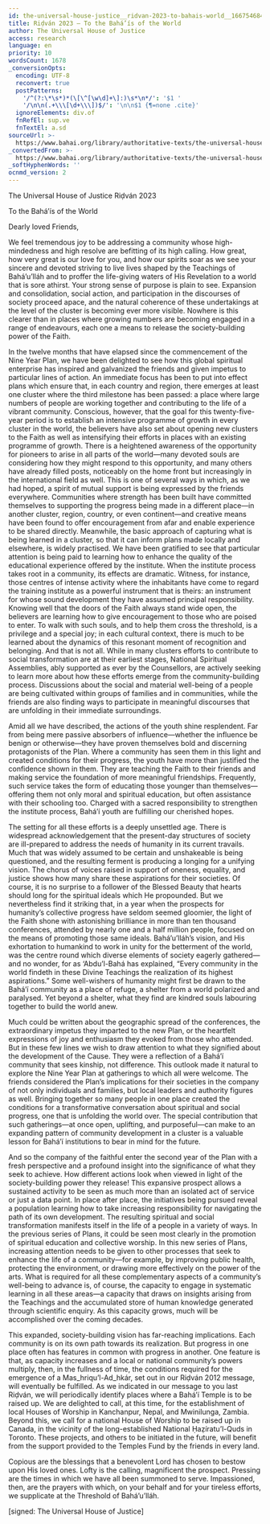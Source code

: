 ```yaml
---
id: the-universal-house-justice__ridvan-2023-to-bahais-world__1667546842__en
title: Riḍván 2023 – To the Bahá’ís of the World
author: The Universal House of Justice
access: research
language: en
priority: 10
wordsCount: 1678
_conversionOpts:
  encoding: UTF-8
  reconvert: true
  postPatterns:
    '/^(?:\*\s*)*(\[\^[\w\d]+\]:)\s*\n*/': '$1 '
    '/\n\n(.+\\\[\d+\\\])$/': '\n\n$1 {¶=none .cite}'
  ignoreElements: div.of
  fnRefEl: sup.ve
  fnTextEl: a.sd
sourceUrl: >-
  https://www.bahai.org/library/authoritative-texts/the-universal-house-of-justice/messages/20230430_001/20230430_001.xhtml
_convertedFrom: >-
  https://www.bahai.org/library/authoritative-texts/the-universal-house-of-justice/messages/20230430_001/20230430_001.xhtml
_softHyphenWords: ''
ocnmd_version: 2
---
```

The Universal House of Justice
Riḍván 2023

To the Bahá’ís of the World

Dearly loved Friends,

We feel tremendous joy to be addressing a community whose high-mindedness and high resolve are befitting of its high calling. How great, how very great is our love for you, and how our spirits soar as we see your sincere and devoted striving to live lives shaped by the Teachings of Bahá’u’lláh and to proffer the life-giving waters of His Revelation to a world that is sore athirst. Your strong sense of purpose is plain to see. Expansion and consolidation, social action, and participation in the discourses of society proceed apace, and the natural coherence of these undertakings at the level of the cluster is becoming ever more visible. Nowhere is this clearer than in places where growing numbers are becoming engaged in a range of endeavours, each one a means to release the society-building power of the Faith.

In the twelve months that have elapsed since the commencement of the Nine Year Plan, we have been delighted to see how this global spiritual enterprise has inspired and galvanized the friends and given impetus to particular lines of action. An immediate focus has been to put into effect plans which ensure that, in each country and region, there emerges at least one cluster where the third milestone has been passed: a place where large numbers of people are working together and contributing to the life of a vibrant community. Conscious, however, that the goal for this twenty-five-year period is to establish an intensive programme of growth in every cluster in the world, the believers have also set about opening new clusters to the Faith as well as intensifying their efforts in places with an existing programme of growth. There is a heightened awareness of the opportunity for pioneers to arise in all parts of the world—many devoted souls are considering how they might respond to this opportunity, and many others have already filled posts, noticeably on the home front but increasingly in the international field as well. This is one of several ways in which, as we had hoped, a spirit of mutual support is being expressed by the friends everywhere. Communities where strength has been built have committed themselves to supporting the progress being made in a different place—in another cluster, region, country, or even continent—and creative means have been found to offer encouragement from afar and enable experience to be shared directly. Meanwhile, the basic approach of capturing what is being learned in a cluster, so that it can inform plans made locally and elsewhere, is widely practised. We have been gratified to see that particular attention is being paid to learning how to enhance the quality of the educational experience offered by the institute. When the institute process takes root in a community, its effects are dramatic. Witness, for instance, those centres of intense activity where the inhabitants have come to regard the training institute as a powerful instrument that is theirs: an instrument for whose sound development they have assumed principal responsibility. Knowing well that the doors of the Faith always stand wide open, the believers are learning how to give encouragement to those who are poised to enter. To walk with such souls, and to help them cross the threshold, is a privilege and a special joy; in each cultural context, there is much to be learned about the dynamics of this resonant moment of recognition and belonging. And that is not all. While in many clusters efforts to contribute to social transformation are at their earliest stages, National Spiritual Assemblies, ably supported as ever by the Counsellors, are actively seeking to learn more about how these efforts emerge from the community-building process. Discussions about the social and material well-being of a people are being cultivated within groups of families and in communities, while the friends are also finding ways to participate in meaningful discourses that are unfolding in their immediate surroundings.

Amid all we have described, the actions of the youth shine resplendent. Far from being mere passive absorbers of influence—whether the influence be benign or otherwise—they have proven themselves bold and discerning protagonists of the Plan. Where a community has seen them in this light and created conditions for their progress, the youth have more than justified the confidence shown in them. They are teaching the Faith to their friends and making service the foundation of more meaningful friendships. Frequently, such service takes the form of educating those younger than themselves—offering them not only moral and spiritual education, but often assistance with their schooling too. Charged with a sacred responsibility to strengthen the institute process, Bahá’í youth are fulfilling our cherished hopes.

The setting for all these efforts is a deeply unsettled age. There is widespread acknowledgement that the present-day structures of society are ill-prepared to address the needs of humanity in its current travails. Much that was widely assumed to be certain and unshakeable is being questioned, and the resulting ferment is producing a longing for a unifying vision. The chorus of voices raised in support of oneness, equality, and justice shows how many share these aspirations for their societies. Of course, it is no surprise to a follower of the Blessed Beauty that hearts should long for the spiritual ideals which He propounded. But we nevertheless find it striking that, in a year when the prospects for humanity’s collective progress have seldom seemed gloomier, the light of the Faith shone with astonishing brilliance in more than ten thousand conferences, attended by nearly one and a half million people, focused on the means of promoting those same ideals. Bahá’u’lláh’s vision, and His exhortation to humankind to work in unity for the betterment of the world, was the centre round which diverse elements of society eagerly gathered—and no wonder, for as ‘Abdu’l-Bahá has explained, “Every community in the world findeth in these Divine Teachings the realization of its highest aspirations.” Some well-wishers of humanity might first be drawn to the Bahá’í community as a place of refuge, a shelter from a world polarized and paralysed. Yet beyond a shelter, what they find are kindred souls labouring together to build the world anew.

Much could be written about the geographic spread of the conferences, the extraordinary impetus they imparted to the new Plan, or the heartfelt expressions of joy and enthusiasm they evoked from those who attended. But in these few lines we wish to draw attention to what they signified about the development of the Cause. They were a reflection of a Bahá’í community that sees kinship, not difference. This outlook made it natural to explore the Nine Year Plan at gatherings to which all were welcome. The friends considered the Plan’s implications for their societies in the company of not only individuals and families, but local leaders and authority figures as well. Bringing together so many people in one place created the conditions for a transformative conversation about spiritual and social progress, one that is unfolding the world over. The special contribution that such gatherings—at once open, uplifting, and purposeful—can make to an expanding pattern of community development in a cluster is a valuable lesson for Bahá’í institutions to bear in mind for the future.

And so the company of the faithful enter the second year of the Plan with a fresh perspective and a profound insight into the significance of what they seek to achieve. How different actions look when viewed in light of the society-building power they release! This expansive prospect allows a sustained activity to be seen as much more than an isolated act of service or just a data point. In place after place, the initiatives being pursued reveal a population learning how to take increasing responsibility for navigating the path of its own development. The resulting spiritual and social transformation manifests itself in the life of a people in a variety of ways. In the previous series of Plans, it could be seen most clearly in the promotion of spiritual education and collective worship. In this new series of Plans, increasing attention needs to be given to other processes that seek to enhance the life of a community—for example, by improving public health, protecting the environment, or drawing more effectively on the power of the arts. What is required for all these complementary aspects of a community’s well-being to advance is, of course, the capacity to engage in systematic learning in all these areas—a capacity that draws on insights arising from the Teachings and the accumulated store of human knowledge generated through scientific enquiry. As this capacity grows, much will be accomplished over the coming decades.

This expanded, society-building vision has far-reaching implications. Each community is on its own path towards its realization. But progress in one place often has features in common with progress in another. One feature is that, as capacity increases and a local or national community’s powers multiply, then, in the fullness of time, the conditions required for the emergence of a Mas_hriqu’l-Ad_hkár, set out in our Riḍván 2012 message, will eventually be fulfilled. As we indicated in our message to you last Riḍván, we will periodically identify places where a Bahá’í Temple is to be raised up. We are delighted to call, at this time, for the establishment of local Houses of Worship in Kanchanpur, Nepal, and Mwinilunga, Zambia. Beyond this, we call for a national House of Worship to be raised up in Canada, in the vicinity of the long-established National Ḥaẓíratu’l-Quds in Toronto. These projects, and others to be initiated in the future, will benefit from the support provided to the Temples Fund by the friends in every land.

Copious are the blessings that a benevolent Lord has chosen to bestow upon His loved ones. Lofty is the calling, magnificent the prospect. Pressing are the times in which we have all been summoned to serve. Impassioned, then, are the prayers with which, on your behalf and for your tireless efforts, we supplicate at the Threshold of Bahá’u’lláh.

\[signed: The Universal House of Justice\]
